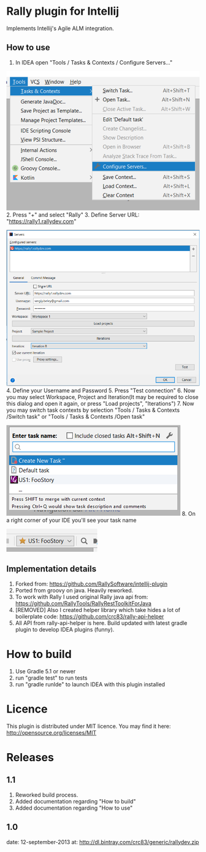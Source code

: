 # Rally plugin for Intellij
Implements Intellij's Agile ALM integration.

## How to use

1. In IDEA open "Tools / Tasks & Contexts / Configure Servers..."

![](img/ConfigureServers.png)
2. Press "+" and select "Rally"
3. Define Server URL: "https://rally1.rallydev.com"

![](img/ConfigureConnection.png)
4. Define your Username and Password
5. Press "Test connection"
6. Now you may select Workspace, Project and Iteration(It may be required to close this dialog and open it again, or press "Load projects", "Iterations")
7. Now you may switch task contexts by selection "Tools / Tasks & Contexts /Switch task" or "Tools / Tasks & Contexts /Open task" 

![](img/OpenTask.png)
8. On a right corner of your IDE you'll see your task name

![](img/ActiveTask.png)

## Implementation details

1. Forked from: https://github.com/RallySoftware/intellij-plugin
2. Ported from groovy on java. Heavily reworked.
3. To work with Rally I used original Rally java api from: https://github.com/RallyTools/RallyRestToolkitForJava
4. [REMOVED] Also I created helper library which take hides a lot of boilerplate code: https://github.com/crc83/rally-api-helper
5. All API from rally-api-helper is here. Build updated with latest gradle plugin to develop IDEA plugins (funny).

# How to build

1. Use Gradle 5.1 or newer
2. run "gradle test" to run tests
3. run "gradle runIde" to launch IDEA with this plugin installed

# Licence
This plugin is distributed under MIT licence. You may find it here:
http://opensource.org/licenses/MIT

# Releases
## 1.1
1. Reworked build process.
2. Added documentation regarding "How to build"
3. Added documentation regarding "How to use"

## 1.0
date: 12-september-2013
at: http://dl.bintray.com/crc83/generic/rallydev.zip
